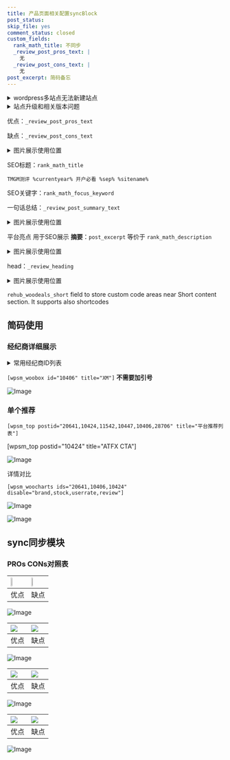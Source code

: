 ```yaml
---
title: 产品页面相关配置syncBlock
post_status: 
skip_file: yes
comment_status: closed
custom_fields:
  rank_math_title: 不同步
  _review_post_pros_text: |
    无
  _review_post_cons_text: |
    无
post_excerpt: 简码备忘
---
```

<details><summary>wordpress多站点无法新建站点</summary>

<li>和报错需要清理cookies一样的原因</li>
<li>wp-config.php里面<code>define( 'SUBDOMAIN_INSTALL', false );//子域名安装</code></li>
<li>新建子站点是用<code>define( 'SUBDOMAIN_INSTALL', true);//子域名安装</code> 完成以后，改成<code>false</code></li>
</details>

<details><summary>站点升级和相关版本问题</summary>

<p>wordpress：5.9.9
woocommerce：7.5.1
出现问题的地方：主题选项里面>><strong>Product layout >>compact style</strong></p>
<p>如何出现没有用过的字段 导致无法保存。先导出配置 然后进行修改，后面再次恢复即可。</p>
<p>出现部分字段无法显示时，需要返回默认布局后，对产品进行保存就好了。</p>
<p></p>
</details>

优点：`_review_post_pros_text`

缺点：`_review_post_cons_text`

<details><summary>图片展示使用位置</summary>

<img src="https://prod-files-secure.s3.us-west-2.amazonaws.com/39ed1227-6d7d-4570-be36-9ccd4a2c4241/f51d3d83-55d4-4bdf-9604-f37ec77ab556/Untitled.png?X-Amz-Algorithm=AWS4-HMAC-SHA256&X-Amz-Content-Sha256=UNSIGNED-PAYLOAD&X-Amz-Credential=ASIAZI2LB4663HEJIYVU%2F20250515%2Fus-west-2%2Fs3%2Faws4_request&X-Amz-Date=20250515T045521Z&X-Amz-Expires=3600&X-Amz-Security-Token=IQoJb3JpZ2luX2VjEGwaCXVzLXdlc3QtMiJIMEYCIQCfOqsAmzZkBcIgR%2BI4w3166aVpRs7GLvno1cTzISivowIhAOLjL44IWsAraN%2F9WnwksDSao8Pd2khqKcnsTnDGsfI5Kv8DCCUQABoMNjM3NDIzMTgzODA1IgxIU2QKppkx5Z0xa8Iq3AMpYeDPG9xN%2Fa1BsMAA9ecNtlLak4iNYWzkpyOlRQNm5Bo%2BDIoC2XbFbYC%2FMOPA8%2BDTQw6IQ4jI%2BdU8VlA3fPOClv1%2Bg1bs%2FdsIxElrHRRulzmWYo1F0OWZgv5We3Fdtz0zPZ6rMquhMxmC5vHMEzM%2ByfaUmHTazzGFlmmo4ui9spSMk0AB30rSxk99s61J5%2B4dxU%2F9aApVhn7qHPyZcn9ms44HG9izauEQJhiXFMlH%2FZldcdHZL73c5VzDqzm6CgY1nPRdD9RlRQCjCIPcyXpn6ci1NSGCjyQfYDx%2FZW%2BNE1yF6KJBcCyP%2FJDfV40RUfa3N3u4jxsno6bkKFgK9OgsVXTXxTAG1V%2FpKXiNRulrxQKcHM%2Bj6h9KMge5lsDAf24xmUx1nZ%2B8olnfprv47p2H6qkfwRFNFQrXtNPssCEkIic6X4XEqxWR6ucbkirZhR7P%2FmJhJW55iPfevufOnNZmZmPvf1x8wX%2BBCZVMpSF2MW939hCuCba7S1MSarGaEGgDtyExbVO5uyzmunpO23SJ83t2mAIRef5rHdystEX0NRoLnYnG%2FXluX9rkhNMWbQgny0SVZJs0N4vifyPhX4UHifzamD7TsMkMOpiGWGZLuwGkTcJZJ87jVHjofDCr0JXBBjqkAd%2F6sBPQW94HxHKZ4sgoJ7WjfEJZ2P4eWCspIHhB2hfMngAopNYlyTf185%2F3MULryP8%2Finz9ggqg6HnaIHGxAVqrfsKT8kLxJDadcOJRLZPs%2BQj4xvqSYu4SPmXWxQxSniVMN2MAI8vJvMhHmwpC0OYX9EaGCgvLXb89L8gEloz9nxsJnn7dLocXYihF3Y6pJolVfXGOlSfcfQElkyjyiQ6oel%2B%2B&X-Amz-Signature=1b2d50931d7381e22a65e237d5e18c4977de23ba4e6d27441a5276434409edfa&X-Amz-SignedHeaders=host&x-id=GetObject" alt="Image">
</details>

SEO标题：`rank_math_title`

`TMGM测评 %currentyear% 开户必看 %sep% %sitename%`

SEO关键字：`rank_math_focus_keyword`

一句话总结：`_review_post_summary_text`

<details><summary>图片展示使用位置</summary>

<img src="https://prod-files-secure.s3.us-west-2.amazonaws.com/39ed1227-6d7d-4570-be36-9ccd4a2c4241/4b96a922-296c-4f4e-8630-d1c870cbce01/Untitled.png?X-Amz-Algorithm=AWS4-HMAC-SHA256&X-Amz-Content-Sha256=UNSIGNED-PAYLOAD&X-Amz-Credential=ASIAZI2LB466ZBL6Y6Y3%2F20250515%2Fus-west-2%2Fs3%2Faws4_request&X-Amz-Date=20250515T045522Z&X-Amz-Expires=3600&X-Amz-Security-Token=IQoJb3JpZ2luX2VjEGwaCXVzLXdlc3QtMiJIMEYCIQCMXhN0kdfAZv9nrEQrD%2BWij3GxLFB3p0l%2Bkd1hFFB%2FVAIhAMH9QTKcpKi2OHZYYJcNdzw0WciH3JOlvZNLsF6TVECEKv8DCCUQABoMNjM3NDIzMTgzODA1IgzNXn0hXMUgiBuTSxIq3AOtkBKfWFhgPxloLKZq%2F6L2rhtC8MVI57822RSW0NQs%2BLsC9G3Aw%2BUAcmv55G6isQ%2FN9qMAl%2FfqnekGVtbOmQe6Bfrr9ulC1aCMrz5mUNhrbm3Wd97FqcDRUuguYp610bR4UC7%2Bwn3g7zR75C2aDdUAS%2B7FtIWNQ8nO2tCn0IYRdHGE45xNONWSVK%2FFQ7YSXMz0lg9qZnEii2pH3rghBoBV4wznJBfZ8ZAgr7YZFlVYDzNRpKI82efapdmqxHHu3SMw7RuU1up%2FmLsB46H22HXGRf7FjQcW96%2FwxLltTMxC5wbvV6zMuV5WPYbOw6zlQprt%2FxNmk8gn7Pne5TmdxG%2FzEwpUy85t7vcF9It4POXuGghhajDt5QkBV%2BYYzBK4tdc3wg5uMqq8sEqv%2B3rkJaTOnXwEr3PTSRPf1A0Xzrt%2BHU9GwmYgRkOE2A7BH%2BNMAcO5koZKjos3syfD4dkYVM5YGC5nFQMEEv6HlgUrBxl03xnbyfQsPHr5kDbEorpyLwU1hAw1oJ0a0hkSExWIF2kwzz85VYff85wTiTr1iPEr6dMH%2BbyIpCpmDW9ZMorApxp1wrgw%2FN71W1IMPgkQ3GNfEp9EHc3n8RMslX4AOt3ctOEw02rQnwqS6fFk1DCo0JXBBjqkAW3bMW5V6WmilfTfaIDP7e8PsP5JRvDei2hHztttKPv0%2BnYwixREFOkt0NHnYSOQpH6UTm4Me6D2%2FfhTCzbcNmsS1MKDYoQQl9uwOeyUJ8kPkt1TxjSmUxKTnRZ7z3cUR%2B3jUU%2BFkZkT4%2BZ%2F7VHFQCS08VUim4vSv44X6AcqrcRrMIULkgom%2BKnVe%2FF7FZQ5Z%2FHC3Vn5HJHlrbbuL6rCjEh8oIcB&X-Amz-Signature=444f500c584a480685d2e4f631374f90f8fa42fa9fae1b7528606361e5f02239&X-Amz-SignedHeaders=host&x-id=GetObject" alt="Image">
</details>

平台亮点 用于SEO展示 **摘要**：`post_excerpt`  等价于 `rank_math_description`

<details><summary>图片展示使用位置</summary>

<img src="https://prod-files-secure.s3.us-west-2.amazonaws.com/39ed1227-6d7d-4570-be36-9ccd4a2c4241/1ee11f63-b60a-4dfe-a7a7-d58ff23b5d88/Untitled.png?X-Amz-Algorithm=AWS4-HMAC-SHA256&X-Amz-Content-Sha256=UNSIGNED-PAYLOAD&X-Amz-Credential=ASIAZI2LB4662YQL62GF%2F20250515%2Fus-west-2%2Fs3%2Faws4_request&X-Amz-Date=20250515T045522Z&X-Amz-Expires=3600&X-Amz-Security-Token=IQoJb3JpZ2luX2VjEGwaCXVzLXdlc3QtMiJGMEQCIHoHFxozzXWluxkHawRY73XTCLbsLgjyR6zUeyl8I3H%2FAiAjsJUC6Ek0iUrBqKUWuegAbMDwT8F4%2F5I%2BzSEypoWYmyr%2FAwglEAAaDDYzNzQyMzE4MzgwNSIMUMysxIz92tQ4sRjgKtwDopBCRvkRXvTYwB1P%2BienvbuERohA6JB41GabfXWCF8%2BRkTxL4G2DsXxjBHIuFsx9jRxfK%2Bsvhea5zCIScR9fy3MTtr%2BSoq6SJgHucpi2XPkEYNe0fRYZy9jdigSi3BXY3a7eK5yjT%2B2WJFj4To0KO1VJ8CJE0zVGcwmmnoXDKIBkpP6OKnroKDQGQaS5LKZUMtVCPPYiQy8nnFMh4PBY5AtTTAw7snTDdaQICMFV%2FYh%2FuJxso0Nj9E6FlU0og1HwfPALajacvG4XE8HuMBRzf2PBV6ifQ2hf3IoU7MKedJAAT4ADS2XUw%2FQcF%2B5%2Fu%2BLwLsdd3YKE6YcxyQ1i9JjsSm5kqHwC4HrzsHECuVrbzdTrd8AIhIHUbomglTGmmTmdg0V3qgTTT%2BY2uhgbJTNcGU631eaA5CbfS%2B0kTeoKsifJnqZ%2Bn98byzwSEFN%2FDhtBIIzjtgNf7qRVpOkhGRwIH%2FBcvtdTsE5tOQ%2F52fyqY9coTJ%2BA43DqYS3StF3tHfk18Pk2LPaIbxje%2FWPdcFCGy2idJ4D5h2r8gkJD5AiqUy8TU8PlX2ixeQQlP%2BRNOoQd18F%2Bc8Krx4KNi6zma90gkiRHV6IqOlcAr1u9FS4AwXUqQ2pIgG3fkeT6t3Iwj9CVwQY6pgGUXjEfYsnP9MbP1S2hnR9ehlAlGDnTaYVTHT62CinYAz%2FBiiBwGsMfuCQOZCvV8VRR9OZACBUDjE0vV7i20tr64LBNB%2FYA6jbUN3Qo3itqNxZzhhSGkSy3UOBwp3w1psZFhbQI%2FJtGa4OaJ%2F8WpCgNZMKYy4yTef7d9XDSBzmuSk6PEL4tHjr956O%2Fl8iifrEGl8rNkYcCr6zqi8BovaU1nB%2B60bGy&X-Amz-Signature=46f740f0fe6513d354d700a998610978412633ea4c4a18788ac8547fb1094ed0&X-Amz-SignedHeaders=host&x-id=GetObject" alt="Image">
<img src="https://prod-files-secure.s3.us-west-2.amazonaws.com/39ed1227-6d7d-4570-be36-9ccd4a2c4241/ad4118b5-78d8-4fbe-801e-3b29b5d99c01/Untitled.png?X-Amz-Algorithm=AWS4-HMAC-SHA256&X-Amz-Content-Sha256=UNSIGNED-PAYLOAD&X-Amz-Credential=ASIAZI2LB4662YQL62GF%2F20250515%2Fus-west-2%2Fs3%2Faws4_request&X-Amz-Date=20250515T045522Z&X-Amz-Expires=3600&X-Amz-Security-Token=IQoJb3JpZ2luX2VjEGwaCXVzLXdlc3QtMiJGMEQCIHoHFxozzXWluxkHawRY73XTCLbsLgjyR6zUeyl8I3H%2FAiAjsJUC6Ek0iUrBqKUWuegAbMDwT8F4%2F5I%2BzSEypoWYmyr%2FAwglEAAaDDYzNzQyMzE4MzgwNSIMUMysxIz92tQ4sRjgKtwDopBCRvkRXvTYwB1P%2BienvbuERohA6JB41GabfXWCF8%2BRkTxL4G2DsXxjBHIuFsx9jRxfK%2Bsvhea5zCIScR9fy3MTtr%2BSoq6SJgHucpi2XPkEYNe0fRYZy9jdigSi3BXY3a7eK5yjT%2B2WJFj4To0KO1VJ8CJE0zVGcwmmnoXDKIBkpP6OKnroKDQGQaS5LKZUMtVCPPYiQy8nnFMh4PBY5AtTTAw7snTDdaQICMFV%2FYh%2FuJxso0Nj9E6FlU0og1HwfPALajacvG4XE8HuMBRzf2PBV6ifQ2hf3IoU7MKedJAAT4ADS2XUw%2FQcF%2B5%2Fu%2BLwLsdd3YKE6YcxyQ1i9JjsSm5kqHwC4HrzsHECuVrbzdTrd8AIhIHUbomglTGmmTmdg0V3qgTTT%2BY2uhgbJTNcGU631eaA5CbfS%2B0kTeoKsifJnqZ%2Bn98byzwSEFN%2FDhtBIIzjtgNf7qRVpOkhGRwIH%2FBcvtdTsE5tOQ%2F52fyqY9coTJ%2BA43DqYS3StF3tHfk18Pk2LPaIbxje%2FWPdcFCGy2idJ4D5h2r8gkJD5AiqUy8TU8PlX2ixeQQlP%2BRNOoQd18F%2Bc8Krx4KNi6zma90gkiRHV6IqOlcAr1u9FS4AwXUqQ2pIgG3fkeT6t3Iwj9CVwQY6pgGUXjEfYsnP9MbP1S2hnR9ehlAlGDnTaYVTHT62CinYAz%2FBiiBwGsMfuCQOZCvV8VRR9OZACBUDjE0vV7i20tr64LBNB%2FYA6jbUN3Qo3itqNxZzhhSGkSy3UOBwp3w1psZFhbQI%2FJtGa4OaJ%2F8WpCgNZMKYy4yTef7d9XDSBzmuSk6PEL4tHjr956O%2Fl8iifrEGl8rNkYcCr6zqi8BovaU1nB%2B60bGy&X-Amz-Signature=432aa2b6d6e67e773cc9908bfd73df60ff6b0872dec0e0572bec961797369fb0&X-Amz-SignedHeaders=host&x-id=GetObject" alt="Image">
<img src="https://prod-files-secure.s3.us-west-2.amazonaws.com/39ed1227-6d7d-4570-be36-9ccd4a2c4241/a38cf7c9-a79c-4b64-9e94-13589fe0758b/Untitled.png?X-Amz-Algorithm=AWS4-HMAC-SHA256&X-Amz-Content-Sha256=UNSIGNED-PAYLOAD&X-Amz-Credential=ASIAZI2LB4662YQL62GF%2F20250515%2Fus-west-2%2Fs3%2Faws4_request&X-Amz-Date=20250515T045522Z&X-Amz-Expires=3600&X-Amz-Security-Token=IQoJb3JpZ2luX2VjEGwaCXVzLXdlc3QtMiJGMEQCIHoHFxozzXWluxkHawRY73XTCLbsLgjyR6zUeyl8I3H%2FAiAjsJUC6Ek0iUrBqKUWuegAbMDwT8F4%2F5I%2BzSEypoWYmyr%2FAwglEAAaDDYzNzQyMzE4MzgwNSIMUMysxIz92tQ4sRjgKtwDopBCRvkRXvTYwB1P%2BienvbuERohA6JB41GabfXWCF8%2BRkTxL4G2DsXxjBHIuFsx9jRxfK%2Bsvhea5zCIScR9fy3MTtr%2BSoq6SJgHucpi2XPkEYNe0fRYZy9jdigSi3BXY3a7eK5yjT%2B2WJFj4To0KO1VJ8CJE0zVGcwmmnoXDKIBkpP6OKnroKDQGQaS5LKZUMtVCPPYiQy8nnFMh4PBY5AtTTAw7snTDdaQICMFV%2FYh%2FuJxso0Nj9E6FlU0og1HwfPALajacvG4XE8HuMBRzf2PBV6ifQ2hf3IoU7MKedJAAT4ADS2XUw%2FQcF%2B5%2Fu%2BLwLsdd3YKE6YcxyQ1i9JjsSm5kqHwC4HrzsHECuVrbzdTrd8AIhIHUbomglTGmmTmdg0V3qgTTT%2BY2uhgbJTNcGU631eaA5CbfS%2B0kTeoKsifJnqZ%2Bn98byzwSEFN%2FDhtBIIzjtgNf7qRVpOkhGRwIH%2FBcvtdTsE5tOQ%2F52fyqY9coTJ%2BA43DqYS3StF3tHfk18Pk2LPaIbxje%2FWPdcFCGy2idJ4D5h2r8gkJD5AiqUy8TU8PlX2ixeQQlP%2BRNOoQd18F%2Bc8Krx4KNi6zma90gkiRHV6IqOlcAr1u9FS4AwXUqQ2pIgG3fkeT6t3Iwj9CVwQY6pgGUXjEfYsnP9MbP1S2hnR9ehlAlGDnTaYVTHT62CinYAz%2FBiiBwGsMfuCQOZCvV8VRR9OZACBUDjE0vV7i20tr64LBNB%2FYA6jbUN3Qo3itqNxZzhhSGkSy3UOBwp3w1psZFhbQI%2FJtGa4OaJ%2F8WpCgNZMKYy4yTef7d9XDSBzmuSk6PEL4tHjr956O%2Fl8iifrEGl8rNkYcCr6zqi8BovaU1nB%2B60bGy&X-Amz-Signature=7549380b5d27898dbc22d932ce084631870a9d0a4a1a8d6861b75fb72b32c73c&X-Amz-SignedHeaders=host&x-id=GetObject" alt="Image">
<img src="https://prod-files-secure.s3.us-west-2.amazonaws.com/39ed1227-6d7d-4570-be36-9ccd4a2c4241/7da6fc1e-d2ac-42ae-8c75-cb5749aa18f6/Untitled.png?X-Amz-Algorithm=AWS4-HMAC-SHA256&X-Amz-Content-Sha256=UNSIGNED-PAYLOAD&X-Amz-Credential=ASIAZI2LB4662YQL62GF%2F20250515%2Fus-west-2%2Fs3%2Faws4_request&X-Amz-Date=20250515T045522Z&X-Amz-Expires=3600&X-Amz-Security-Token=IQoJb3JpZ2luX2VjEGwaCXVzLXdlc3QtMiJGMEQCIHoHFxozzXWluxkHawRY73XTCLbsLgjyR6zUeyl8I3H%2FAiAjsJUC6Ek0iUrBqKUWuegAbMDwT8F4%2F5I%2BzSEypoWYmyr%2FAwglEAAaDDYzNzQyMzE4MzgwNSIMUMysxIz92tQ4sRjgKtwDopBCRvkRXvTYwB1P%2BienvbuERohA6JB41GabfXWCF8%2BRkTxL4G2DsXxjBHIuFsx9jRxfK%2Bsvhea5zCIScR9fy3MTtr%2BSoq6SJgHucpi2XPkEYNe0fRYZy9jdigSi3BXY3a7eK5yjT%2B2WJFj4To0KO1VJ8CJE0zVGcwmmnoXDKIBkpP6OKnroKDQGQaS5LKZUMtVCPPYiQy8nnFMh4PBY5AtTTAw7snTDdaQICMFV%2FYh%2FuJxso0Nj9E6FlU0og1HwfPALajacvG4XE8HuMBRzf2PBV6ifQ2hf3IoU7MKedJAAT4ADS2XUw%2FQcF%2B5%2Fu%2BLwLsdd3YKE6YcxyQ1i9JjsSm5kqHwC4HrzsHECuVrbzdTrd8AIhIHUbomglTGmmTmdg0V3qgTTT%2BY2uhgbJTNcGU631eaA5CbfS%2B0kTeoKsifJnqZ%2Bn98byzwSEFN%2FDhtBIIzjtgNf7qRVpOkhGRwIH%2FBcvtdTsE5tOQ%2F52fyqY9coTJ%2BA43DqYS3StF3tHfk18Pk2LPaIbxje%2FWPdcFCGy2idJ4D5h2r8gkJD5AiqUy8TU8PlX2ixeQQlP%2BRNOoQd18F%2Bc8Krx4KNi6zma90gkiRHV6IqOlcAr1u9FS4AwXUqQ2pIgG3fkeT6t3Iwj9CVwQY6pgGUXjEfYsnP9MbP1S2hnR9ehlAlGDnTaYVTHT62CinYAz%2FBiiBwGsMfuCQOZCvV8VRR9OZACBUDjE0vV7i20tr64LBNB%2FYA6jbUN3Qo3itqNxZzhhSGkSy3UOBwp3w1psZFhbQI%2FJtGa4OaJ%2F8WpCgNZMKYy4yTef7d9XDSBzmuSk6PEL4tHjr956O%2Fl8iifrEGl8rNkYcCr6zqi8BovaU1nB%2B60bGy&X-Amz-Signature=408a512b038e8f3c2d61a6c207dbe94d9a8158582f8a948b79125d78141266bb&X-Amz-SignedHeaders=host&x-id=GetObject" alt="Image">
<img src="https://prod-files-secure.s3.us-west-2.amazonaws.com/39ed1227-6d7d-4570-be36-9ccd4a2c4241/7e97f40a-eaee-47f5-b2f9-475f96808fa7/Untitled.png?X-Amz-Algorithm=AWS4-HMAC-SHA256&X-Amz-Content-Sha256=UNSIGNED-PAYLOAD&X-Amz-Credential=ASIAZI2LB4662YQL62GF%2F20250515%2Fus-west-2%2Fs3%2Faws4_request&X-Amz-Date=20250515T045522Z&X-Amz-Expires=3600&X-Amz-Security-Token=IQoJb3JpZ2luX2VjEGwaCXVzLXdlc3QtMiJGMEQCIHoHFxozzXWluxkHawRY73XTCLbsLgjyR6zUeyl8I3H%2FAiAjsJUC6Ek0iUrBqKUWuegAbMDwT8F4%2F5I%2BzSEypoWYmyr%2FAwglEAAaDDYzNzQyMzE4MzgwNSIMUMysxIz92tQ4sRjgKtwDopBCRvkRXvTYwB1P%2BienvbuERohA6JB41GabfXWCF8%2BRkTxL4G2DsXxjBHIuFsx9jRxfK%2Bsvhea5zCIScR9fy3MTtr%2BSoq6SJgHucpi2XPkEYNe0fRYZy9jdigSi3BXY3a7eK5yjT%2B2WJFj4To0KO1VJ8CJE0zVGcwmmnoXDKIBkpP6OKnroKDQGQaS5LKZUMtVCPPYiQy8nnFMh4PBY5AtTTAw7snTDdaQICMFV%2FYh%2FuJxso0Nj9E6FlU0og1HwfPALajacvG4XE8HuMBRzf2PBV6ifQ2hf3IoU7MKedJAAT4ADS2XUw%2FQcF%2B5%2Fu%2BLwLsdd3YKE6YcxyQ1i9JjsSm5kqHwC4HrzsHECuVrbzdTrd8AIhIHUbomglTGmmTmdg0V3qgTTT%2BY2uhgbJTNcGU631eaA5CbfS%2B0kTeoKsifJnqZ%2Bn98byzwSEFN%2FDhtBIIzjtgNf7qRVpOkhGRwIH%2FBcvtdTsE5tOQ%2F52fyqY9coTJ%2BA43DqYS3StF3tHfk18Pk2LPaIbxje%2FWPdcFCGy2idJ4D5h2r8gkJD5AiqUy8TU8PlX2ixeQQlP%2BRNOoQd18F%2Bc8Krx4KNi6zma90gkiRHV6IqOlcAr1u9FS4AwXUqQ2pIgG3fkeT6t3Iwj9CVwQY6pgGUXjEfYsnP9MbP1S2hnR9ehlAlGDnTaYVTHT62CinYAz%2FBiiBwGsMfuCQOZCvV8VRR9OZACBUDjE0vV7i20tr64LBNB%2FYA6jbUN3Qo3itqNxZzhhSGkSy3UOBwp3w1psZFhbQI%2FJtGa4OaJ%2F8WpCgNZMKYy4yTef7d9XDSBzmuSk6PEL4tHjr956O%2Fl8iifrEGl8rNkYcCr6zqi8BovaU1nB%2B60bGy&X-Amz-Signature=cf3529283e7289c446c37580a4335449715e98f68df9a18eaa5f4c73e75cc732&X-Amz-SignedHeaders=host&x-id=GetObject" alt="Image">
</details>

head：`_review_heading`

<details><summary>图片展示使用位置</summary>

<img src="https://prod-files-secure.s3.us-west-2.amazonaws.com/39ed1227-6d7d-4570-be36-9ccd4a2c4241/3a4650ad-9887-415c-889a-edd51fa54f27/Untitled.png?X-Amz-Algorithm=AWS4-HMAC-SHA256&X-Amz-Content-Sha256=UNSIGNED-PAYLOAD&X-Amz-Credential=ASIAZI2LB466VLFBZ73A%2F20250515%2Fus-west-2%2Fs3%2Faws4_request&X-Amz-Date=20250515T045522Z&X-Amz-Expires=3600&X-Amz-Security-Token=IQoJb3JpZ2luX2VjEGwaCXVzLXdlc3QtMiJIMEYCIQCsAFHfFMeAROhUoq7lB3XxhPjlRDHdcFViG2XTnnZRZgIhAP0myJ5h1ifLrO01VM%2BE0HzCo8cBFLjz%2FYSWrhMwJhAdKv8DCCUQABoMNjM3NDIzMTgzODA1IgxdnzzmSfWGDKs%2BS0Eq3AP7Rp1cT1TLn4loS5K%2FL9awm4Bas5s3IcvNivW%2BY1Mc87xdBvtiNIaj7I3eb78TfKK3AOgkmeX9Of8hccQlQ91n8GKDPsDz3c%2FuVJFfzBqOzLFzJ4Xp7nayUYJnuO9%2BjzZjx90Wpe7c%2BMtT%2B22kJsKpkFS6TthSb4m8FnggW48Nw6aWLERdMDJValdY5641tfeU0PBaAz1sj8MzOqXgFJveovXqL7OZxka%2BolmNVUkM1rrD23RatwKewbKsmgFbQ6KWLWLhuEd%2FG6aTJ9CKI7RW33jecJhiKIHrEFUs7qCLp%2B3%2F9kH%2FFMVUXb%2BVsAR4N2PadbSo7ZEU%2B2ArGr4VTnFDIWGLPWtdbYhzUgAnoprTjZSY9yK%2BvnzeO1QFvNGOYsVPLP7eM%2B33p7DwvPCsIdQwHJFksvugAdxb13ABV4IVzmxSZ7Jt1R3Ks3Jg2zjswDDwqj1vygaR471%2FpWjWZYLVi5MD0VgnPoB7sbOISrz%2BWoHnh8dm0OEZSVK2bBCZNlLtTqZ0BkNYshgr%2B9zX3iR0sofXpKqHzShjsfp4W94TJmb5oxWW%2F53%2B3IY7y5IboiDnVxAGiVFUC6TfRSw0sx%2Bv3EnmQ2ZWgvhoBMPP3J7QO9pkWNQ9T4N%2B8WPyKDDgz5XBBjqkAVel226N%2BPo7Gd%2BHN3tX3cw2M4Y6uMPtSQV2Z1snO24ZDg4%2Fm6rLR84ZKTonPpbA8T1ktVGRl2SG1XlypMhRpk4BYjASLMlAr5As%2BAnF9fXKOUx8G5PxTDI3vQpxoRdX0HqP23OxBRFQKR7W7Rj5gkEIFEuCNtJ%2B2tT4SzgmxX4Zq5d8p6MiwKm%2BI0pfC%2BniIuh5d1XqX%2BsvVDZyrXIWHlFHuyYk&X-Amz-Signature=ef927f3b2846a8d225fd799cd38f90e7d688607bfbc2847c6c5a030dc1f88d2c&X-Amz-SignedHeaders=host&x-id=GetObject" alt="Image">
</details>

`rehub_woodeals_short`	field to store custom code areas near Short content section. It supports also shortcodes



## 简码使用

### 经纪商详细展示

<details><summary>常用经纪商ID列表</summary>

<pre><code class="php">嘉盛 ===> 20641  [wpsm_woobox id="20641" title="嘉盛"]
易信easymarkets ===> 11542  [wpsm_woobox id="11542" title="易信easymarkets"]
ATFX外汇 ===> 10424  [wpsm_woobox id="10424" title="ATFX"]
XM ===> 10406  [wpsm_woobox id="10406" title="XM"]
TMGM ===> 29622  [wpsm_woobox id="29622" title="TMGM"]
HYCM ===> 10447  [wpsm_woobox id="10447" title="HYCM"]
fpmarkets澳福外汇 ===> 20639  [wpsm_woobox id="20639" title="fpmarkets澳福外汇"]</code></pre>
</details>

`[wpsm_woobox id="10406" title="XM"]` **不需要加引号**

![Image](https://prod-files-secure.s3.us-west-2.amazonaws.com/39ed1227-6d7d-4570-be36-9ccd4a2c4241/4f898f9d-0fa7-4e43-acd3-ac6bc7be575a/Untitled.png?X-Amz-Algorithm=AWS4-HMAC-SHA256&X-Amz-Content-Sha256=UNSIGNED-PAYLOAD&X-Amz-Credential=ASIAZI2LB466WQHM6VAU%2F20250515%2Fus-west-2%2Fs3%2Faws4_request&X-Amz-Date=20250515T045518Z&X-Amz-Expires=3600&X-Amz-Security-Token=IQoJb3JpZ2luX2VjEGwaCXVzLXdlc3QtMiJHMEUCIBApriu5RVTF0AA%2BQTbntgTTd0FGcoY8DZHY9zCMM4DVAiEAo97uJbeYz0tLoEZa%2FOJzYGv0HcbO2y3vlKWQDBSmQmAq%2FwMIJRAAGgw2Mzc0MjMxODM4MDUiDI373z%2FJgFwopdRONSrcAwiERUO1GSuG%2FdX23ADirgbUTC7gPHCvD%2B%2Fc0jISAgFkI8tJZUksvUV%2BaIUx3p2LQ3Ll1RYVHc1%2Bp1aOboyE8e1gSapmgHrMxdFVYgzX4OFolIzQUvsQdl0YxujDhUV7gp7AuHWAT%2BY2yEUKTA03U%2FevFEmJsCmOC%2FnD7%2Bq0gZWMQ2XkXS%2Bg2BqbBEl8t8LcByy6UnJ6w3QktIbsJyCTzguNVSAmAnmLmgy%2BdW7C0BuMiPKdO5aONQtBFUefxYFCOtQ7iE0u6StxamZc21v5FWyGiCpektbzxT6INYLJhKpS%2BTXU5vR18wTKlD4bUicVzSfUaHCXfeH4IH4PFxDx5W%2BEb4BhIQh5p9qdeMQRWZnBVDBDmQzW4gfXCFQQN2feGRqQt0rJJn2UK%2FXsvAR%2BDbYBP8srUSe605Or7v0f40CYyo%2BO4qGmxraWonBbQFVqRlqNxurQ8DkVF9l3PgX11m6OEXUHDovHlWrHw4jvavcjy505cFohq2p0GPuqLt9qzmiWGnLdUmj0V5Y4WQwdB2i4BUgDhduwVo83o%2BCqBWNb0xh%2BUjrIz8L5gRg6DSnWtXut2rhBXk5WEtfdW5eWo8x4lJYZH%2B0ypMrLKDL66Yf8icxb640FU7el0s0fMKLQlcEGOqUBxEQ6hheXjDK0Al%2F%2BMirmki0jFB1gaJiVm1TgKNLkbPPBRpJJfn5DwTh74RHXBrqArPpTaDnjDaAKs9KHe%2BLNOnkitGgkwJoWRXmbqcj60ucXJWgyg4CI2Qs6Lkz1S7Cig76tJL2AVRoh0Zdwqj9L0FX5hXBY1hXU01exN3GG8%2Ble5YzeDRDS%2Fbt0DadCQUYpVJvKkKYL5C0aVrefTsdXhn08angw&X-Amz-Signature=0f57415fa601ab7c326205e62f19c2ab90dab6eea2a97522add0cf3706f65f2a&X-Amz-SignedHeaders=host&x-id=GetObject)

### 单个推荐
`[wpsm_top postid="20641,10424,11542,10447,10406,28706" title="平台推荐列表"]`

[wpsm_top postid="10424" title="ATFX CTA"]

![Image](https://prod-files-secure.s3.us-west-2.amazonaws.com/39ed1227-6d7d-4570-be36-9ccd4a2c4241/5ac620dc-51a8-48b6-b55d-91f47299193c/Untitled.png?X-Amz-Algorithm=AWS4-HMAC-SHA256&X-Amz-Content-Sha256=UNSIGNED-PAYLOAD&X-Amz-Credential=ASIAZI2LB466WQHM6VAU%2F20250515%2Fus-west-2%2Fs3%2Faws4_request&X-Amz-Date=20250515T045518Z&X-Amz-Expires=3600&X-Amz-Security-Token=IQoJb3JpZ2luX2VjEGwaCXVzLXdlc3QtMiJHMEUCIBApriu5RVTF0AA%2BQTbntgTTd0FGcoY8DZHY9zCMM4DVAiEAo97uJbeYz0tLoEZa%2FOJzYGv0HcbO2y3vlKWQDBSmQmAq%2FwMIJRAAGgw2Mzc0MjMxODM4MDUiDI373z%2FJgFwopdRONSrcAwiERUO1GSuG%2FdX23ADirgbUTC7gPHCvD%2B%2Fc0jISAgFkI8tJZUksvUV%2BaIUx3p2LQ3Ll1RYVHc1%2Bp1aOboyE8e1gSapmgHrMxdFVYgzX4OFolIzQUvsQdl0YxujDhUV7gp7AuHWAT%2BY2yEUKTA03U%2FevFEmJsCmOC%2FnD7%2Bq0gZWMQ2XkXS%2Bg2BqbBEl8t8LcByy6UnJ6w3QktIbsJyCTzguNVSAmAnmLmgy%2BdW7C0BuMiPKdO5aONQtBFUefxYFCOtQ7iE0u6StxamZc21v5FWyGiCpektbzxT6INYLJhKpS%2BTXU5vR18wTKlD4bUicVzSfUaHCXfeH4IH4PFxDx5W%2BEb4BhIQh5p9qdeMQRWZnBVDBDmQzW4gfXCFQQN2feGRqQt0rJJn2UK%2FXsvAR%2BDbYBP8srUSe605Or7v0f40CYyo%2BO4qGmxraWonBbQFVqRlqNxurQ8DkVF9l3PgX11m6OEXUHDovHlWrHw4jvavcjy505cFohq2p0GPuqLt9qzmiWGnLdUmj0V5Y4WQwdB2i4BUgDhduwVo83o%2BCqBWNb0xh%2BUjrIz8L5gRg6DSnWtXut2rhBXk5WEtfdW5eWo8x4lJYZH%2B0ypMrLKDL66Yf8icxb640FU7el0s0fMKLQlcEGOqUBxEQ6hheXjDK0Al%2F%2BMirmki0jFB1gaJiVm1TgKNLkbPPBRpJJfn5DwTh74RHXBrqArPpTaDnjDaAKs9KHe%2BLNOnkitGgkwJoWRXmbqcj60ucXJWgyg4CI2Qs6Lkz1S7Cig76tJL2AVRoh0Zdwqj9L0FX5hXBY1hXU01exN3GG8%2Ble5YzeDRDS%2Fbt0DadCQUYpVJvKkKYL5C0aVrefTsdXhn08angw&X-Amz-Signature=9fd0142363a8b4c6fa90ad7b946ad88c49ad6053c073584ae69f301fd2b8dd5d&X-Amz-SignedHeaders=host&x-id=GetObject)

详情对比

`[wpsm_woocharts ids="20641,10406,10424" disable="brand,stock,userrate,review"]`

![Image](https://prod-files-secure.s3.us-west-2.amazonaws.com/39ed1227-6d7d-4570-be36-9ccd4a2c4241/bf3ba45f-b9f3-4295-8aef-b4a495fd25f4/Untitled.png?X-Amz-Algorithm=AWS4-HMAC-SHA256&X-Amz-Content-Sha256=UNSIGNED-PAYLOAD&X-Amz-Credential=ASIAZI2LB466WQHM6VAU%2F20250515%2Fus-west-2%2Fs3%2Faws4_request&X-Amz-Date=20250515T045518Z&X-Amz-Expires=3600&X-Amz-Security-Token=IQoJb3JpZ2luX2VjEGwaCXVzLXdlc3QtMiJHMEUCIBApriu5RVTF0AA%2BQTbntgTTd0FGcoY8DZHY9zCMM4DVAiEAo97uJbeYz0tLoEZa%2FOJzYGv0HcbO2y3vlKWQDBSmQmAq%2FwMIJRAAGgw2Mzc0MjMxODM4MDUiDI373z%2FJgFwopdRONSrcAwiERUO1GSuG%2FdX23ADirgbUTC7gPHCvD%2B%2Fc0jISAgFkI8tJZUksvUV%2BaIUx3p2LQ3Ll1RYVHc1%2Bp1aOboyE8e1gSapmgHrMxdFVYgzX4OFolIzQUvsQdl0YxujDhUV7gp7AuHWAT%2BY2yEUKTA03U%2FevFEmJsCmOC%2FnD7%2Bq0gZWMQ2XkXS%2Bg2BqbBEl8t8LcByy6UnJ6w3QktIbsJyCTzguNVSAmAnmLmgy%2BdW7C0BuMiPKdO5aONQtBFUefxYFCOtQ7iE0u6StxamZc21v5FWyGiCpektbzxT6INYLJhKpS%2BTXU5vR18wTKlD4bUicVzSfUaHCXfeH4IH4PFxDx5W%2BEb4BhIQh5p9qdeMQRWZnBVDBDmQzW4gfXCFQQN2feGRqQt0rJJn2UK%2FXsvAR%2BDbYBP8srUSe605Or7v0f40CYyo%2BO4qGmxraWonBbQFVqRlqNxurQ8DkVF9l3PgX11m6OEXUHDovHlWrHw4jvavcjy505cFohq2p0GPuqLt9qzmiWGnLdUmj0V5Y4WQwdB2i4BUgDhduwVo83o%2BCqBWNb0xh%2BUjrIz8L5gRg6DSnWtXut2rhBXk5WEtfdW5eWo8x4lJYZH%2B0ypMrLKDL66Yf8icxb640FU7el0s0fMKLQlcEGOqUBxEQ6hheXjDK0Al%2F%2BMirmki0jFB1gaJiVm1TgKNLkbPPBRpJJfn5DwTh74RHXBrqArPpTaDnjDaAKs9KHe%2BLNOnkitGgkwJoWRXmbqcj60ucXJWgyg4CI2Qs6Lkz1S7Cig76tJL2AVRoh0Zdwqj9L0FX5hXBY1hXU01exN3GG8%2Ble5YzeDRDS%2Fbt0DadCQUYpVJvKkKYL5C0aVrefTsdXhn08angw&X-Amz-Signature=3a6e3b154bbb80ad8c1fc04ce920638d69e338aba932e68cb81e16de7781498b&X-Amz-SignedHeaders=host&x-id=GetObject)

![Image](https://prod-files-secure.s3.us-west-2.amazonaws.com/39ed1227-6d7d-4570-be36-9ccd4a2c4241/30bc56ef-f383-4b48-9768-2ebc9e436ec0/Untitled.png?X-Amz-Algorithm=AWS4-HMAC-SHA256&X-Amz-Content-Sha256=UNSIGNED-PAYLOAD&X-Amz-Credential=ASIAZI2LB466WQHM6VAU%2F20250515%2Fus-west-2%2Fs3%2Faws4_request&X-Amz-Date=20250515T045518Z&X-Amz-Expires=3600&X-Amz-Security-Token=IQoJb3JpZ2luX2VjEGwaCXVzLXdlc3QtMiJHMEUCIBApriu5RVTF0AA%2BQTbntgTTd0FGcoY8DZHY9zCMM4DVAiEAo97uJbeYz0tLoEZa%2FOJzYGv0HcbO2y3vlKWQDBSmQmAq%2FwMIJRAAGgw2Mzc0MjMxODM4MDUiDI373z%2FJgFwopdRONSrcAwiERUO1GSuG%2FdX23ADirgbUTC7gPHCvD%2B%2Fc0jISAgFkI8tJZUksvUV%2BaIUx3p2LQ3Ll1RYVHc1%2Bp1aOboyE8e1gSapmgHrMxdFVYgzX4OFolIzQUvsQdl0YxujDhUV7gp7AuHWAT%2BY2yEUKTA03U%2FevFEmJsCmOC%2FnD7%2Bq0gZWMQ2XkXS%2Bg2BqbBEl8t8LcByy6UnJ6w3QktIbsJyCTzguNVSAmAnmLmgy%2BdW7C0BuMiPKdO5aONQtBFUefxYFCOtQ7iE0u6StxamZc21v5FWyGiCpektbzxT6INYLJhKpS%2BTXU5vR18wTKlD4bUicVzSfUaHCXfeH4IH4PFxDx5W%2BEb4BhIQh5p9qdeMQRWZnBVDBDmQzW4gfXCFQQN2feGRqQt0rJJn2UK%2FXsvAR%2BDbYBP8srUSe605Or7v0f40CYyo%2BO4qGmxraWonBbQFVqRlqNxurQ8DkVF9l3PgX11m6OEXUHDovHlWrHw4jvavcjy505cFohq2p0GPuqLt9qzmiWGnLdUmj0V5Y4WQwdB2i4BUgDhduwVo83o%2BCqBWNb0xh%2BUjrIz8L5gRg6DSnWtXut2rhBXk5WEtfdW5eWo8x4lJYZH%2B0ypMrLKDL66Yf8icxb640FU7el0s0fMKLQlcEGOqUBxEQ6hheXjDK0Al%2F%2BMirmki0jFB1gaJiVm1TgKNLkbPPBRpJJfn5DwTh74RHXBrqArPpTaDnjDaAKs9KHe%2BLNOnkitGgkwJoWRXmbqcj60ucXJWgyg4CI2Qs6Lkz1S7Cig76tJL2AVRoh0Zdwqj9L0FX5hXBY1hXU01exN3GG8%2Ble5YzeDRDS%2Fbt0DadCQUYpVJvKkKYL5C0aVrefTsdXhn08angw&X-Amz-Signature=d7c6fe7657cf9788f9bc0c9efe452bb07602c52e5c9c8a87313c8dbdba8b3b64&X-Amz-SignedHeaders=host&x-id=GetObject)

## sync同步模块

### PROs CONs对照表

| <img src="https://cdn.ifttt.fun/gh/jarlin8/OSS@main/icons/customize/pros.svg" height="auto" width="37.3%"> | <img src="https://cdn.ifttt.fun/gh/jarlin8/OSS@main/icons/customize/cons.svg" height="auto" width="28.8%"> |
| :--- | :--- |
| 优点 | 缺点 |

![Image](https://prod-files-secure.s3.us-west-2.amazonaws.com/39ed1227-6d7d-4570-be36-9ccd4a2c4241/8742b755-dfb5-4004-9a5f-d6e561664bd8/Untitled.png?X-Amz-Algorithm=AWS4-HMAC-SHA256&X-Amz-Content-Sha256=UNSIGNED-PAYLOAD&X-Amz-Credential=ASIAZI2LB466WQHM6VAU%2F20250515%2Fus-west-2%2Fs3%2Faws4_request&X-Amz-Date=20250515T045518Z&X-Amz-Expires=3600&X-Amz-Security-Token=IQoJb3JpZ2luX2VjEGwaCXVzLXdlc3QtMiJHMEUCIBApriu5RVTF0AA%2BQTbntgTTd0FGcoY8DZHY9zCMM4DVAiEAo97uJbeYz0tLoEZa%2FOJzYGv0HcbO2y3vlKWQDBSmQmAq%2FwMIJRAAGgw2Mzc0MjMxODM4MDUiDI373z%2FJgFwopdRONSrcAwiERUO1GSuG%2FdX23ADirgbUTC7gPHCvD%2B%2Fc0jISAgFkI8tJZUksvUV%2BaIUx3p2LQ3Ll1RYVHc1%2Bp1aOboyE8e1gSapmgHrMxdFVYgzX4OFolIzQUvsQdl0YxujDhUV7gp7AuHWAT%2BY2yEUKTA03U%2FevFEmJsCmOC%2FnD7%2Bq0gZWMQ2XkXS%2Bg2BqbBEl8t8LcByy6UnJ6w3QktIbsJyCTzguNVSAmAnmLmgy%2BdW7C0BuMiPKdO5aONQtBFUefxYFCOtQ7iE0u6StxamZc21v5FWyGiCpektbzxT6INYLJhKpS%2BTXU5vR18wTKlD4bUicVzSfUaHCXfeH4IH4PFxDx5W%2BEb4BhIQh5p9qdeMQRWZnBVDBDmQzW4gfXCFQQN2feGRqQt0rJJn2UK%2FXsvAR%2BDbYBP8srUSe605Or7v0f40CYyo%2BO4qGmxraWonBbQFVqRlqNxurQ8DkVF9l3PgX11m6OEXUHDovHlWrHw4jvavcjy505cFohq2p0GPuqLt9qzmiWGnLdUmj0V5Y4WQwdB2i4BUgDhduwVo83o%2BCqBWNb0xh%2BUjrIz8L5gRg6DSnWtXut2rhBXk5WEtfdW5eWo8x4lJYZH%2B0ypMrLKDL66Yf8icxb640FU7el0s0fMKLQlcEGOqUBxEQ6hheXjDK0Al%2F%2BMirmki0jFB1gaJiVm1TgKNLkbPPBRpJJfn5DwTh74RHXBrqArPpTaDnjDaAKs9KHe%2BLNOnkitGgkwJoWRXmbqcj60ucXJWgyg4CI2Qs6Lkz1S7Cig76tJL2AVRoh0Zdwqj9L0FX5hXBY1hXU01exN3GG8%2Ble5YzeDRDS%2Fbt0DadCQUYpVJvKkKYL5C0aVrefTsdXhn08angw&X-Amz-Signature=eb278b12b3c7aafd8146f699a89176ebfd37641ab0fd9d96cc62309d62c86407&X-Amz-SignedHeaders=host&x-id=GetObject)

| <img src="https://cdn.ifttt.fun/gh/jarlin8/OSS@main/icons/customize/pros1.svg" height="auto"> | <img src="https://cdn.ifttt.fun/gh/jarlin8/OSS@main/icons/customize/cons1.svg" height="auto"> |
| :--- | :--- |
| 优点 | 缺点 |

![Image](https://prod-files-secure.s3.us-west-2.amazonaws.com/39ed1227-6d7d-4570-be36-9ccd4a2c4241/806358f8-c9c4-4e17-bb35-c6c76a5397a5/Untitled.png?X-Amz-Algorithm=AWS4-HMAC-SHA256&X-Amz-Content-Sha256=UNSIGNED-PAYLOAD&X-Amz-Credential=ASIAZI2LB466WQHM6VAU%2F20250515%2Fus-west-2%2Fs3%2Faws4_request&X-Amz-Date=20250515T045518Z&X-Amz-Expires=3600&X-Amz-Security-Token=IQoJb3JpZ2luX2VjEGwaCXVzLXdlc3QtMiJHMEUCIBApriu5RVTF0AA%2BQTbntgTTd0FGcoY8DZHY9zCMM4DVAiEAo97uJbeYz0tLoEZa%2FOJzYGv0HcbO2y3vlKWQDBSmQmAq%2FwMIJRAAGgw2Mzc0MjMxODM4MDUiDI373z%2FJgFwopdRONSrcAwiERUO1GSuG%2FdX23ADirgbUTC7gPHCvD%2B%2Fc0jISAgFkI8tJZUksvUV%2BaIUx3p2LQ3Ll1RYVHc1%2Bp1aOboyE8e1gSapmgHrMxdFVYgzX4OFolIzQUvsQdl0YxujDhUV7gp7AuHWAT%2BY2yEUKTA03U%2FevFEmJsCmOC%2FnD7%2Bq0gZWMQ2XkXS%2Bg2BqbBEl8t8LcByy6UnJ6w3QktIbsJyCTzguNVSAmAnmLmgy%2BdW7C0BuMiPKdO5aONQtBFUefxYFCOtQ7iE0u6StxamZc21v5FWyGiCpektbzxT6INYLJhKpS%2BTXU5vR18wTKlD4bUicVzSfUaHCXfeH4IH4PFxDx5W%2BEb4BhIQh5p9qdeMQRWZnBVDBDmQzW4gfXCFQQN2feGRqQt0rJJn2UK%2FXsvAR%2BDbYBP8srUSe605Or7v0f40CYyo%2BO4qGmxraWonBbQFVqRlqNxurQ8DkVF9l3PgX11m6OEXUHDovHlWrHw4jvavcjy505cFohq2p0GPuqLt9qzmiWGnLdUmj0V5Y4WQwdB2i4BUgDhduwVo83o%2BCqBWNb0xh%2BUjrIz8L5gRg6DSnWtXut2rhBXk5WEtfdW5eWo8x4lJYZH%2B0ypMrLKDL66Yf8icxb640FU7el0s0fMKLQlcEGOqUBxEQ6hheXjDK0Al%2F%2BMirmki0jFB1gaJiVm1TgKNLkbPPBRpJJfn5DwTh74RHXBrqArPpTaDnjDaAKs9KHe%2BLNOnkitGgkwJoWRXmbqcj60ucXJWgyg4CI2Qs6Lkz1S7Cig76tJL2AVRoh0Zdwqj9L0FX5hXBY1hXU01exN3GG8%2Ble5YzeDRDS%2Fbt0DadCQUYpVJvKkKYL5C0aVrefTsdXhn08angw&X-Amz-Signature=43d65d9f6ae79a2ed38347ad9d42447904dfa5eeb099967eca2aaeb0245c00ba&X-Amz-SignedHeaders=host&x-id=GetObject)

| <img src="https://cdn.ifttt.fun/gh/jarlin8/OSS@main/icons/customize/pros2.svg" height="auto"> | <img src="https://cdn.ifttt.fun/gh/jarlin8/OSS@main/icons/customize/cons2.svg" height="auto"> |
| :--- | :--- |
| 优点 | 缺点 |

![Image](https://prod-files-secure.s3.us-west-2.amazonaws.com/39ed1227-6d7d-4570-be36-9ccd4a2c4241/a9245ec9-70dd-4005-b534-0d54315fc5f3/Untitled.png?X-Amz-Algorithm=AWS4-HMAC-SHA256&X-Amz-Content-Sha256=UNSIGNED-PAYLOAD&X-Amz-Credential=ASIAZI2LB466WQHM6VAU%2F20250515%2Fus-west-2%2Fs3%2Faws4_request&X-Amz-Date=20250515T045518Z&X-Amz-Expires=3600&X-Amz-Security-Token=IQoJb3JpZ2luX2VjEGwaCXVzLXdlc3QtMiJHMEUCIBApriu5RVTF0AA%2BQTbntgTTd0FGcoY8DZHY9zCMM4DVAiEAo97uJbeYz0tLoEZa%2FOJzYGv0HcbO2y3vlKWQDBSmQmAq%2FwMIJRAAGgw2Mzc0MjMxODM4MDUiDI373z%2FJgFwopdRONSrcAwiERUO1GSuG%2FdX23ADirgbUTC7gPHCvD%2B%2Fc0jISAgFkI8tJZUksvUV%2BaIUx3p2LQ3Ll1RYVHc1%2Bp1aOboyE8e1gSapmgHrMxdFVYgzX4OFolIzQUvsQdl0YxujDhUV7gp7AuHWAT%2BY2yEUKTA03U%2FevFEmJsCmOC%2FnD7%2Bq0gZWMQ2XkXS%2Bg2BqbBEl8t8LcByy6UnJ6w3QktIbsJyCTzguNVSAmAnmLmgy%2BdW7C0BuMiPKdO5aONQtBFUefxYFCOtQ7iE0u6StxamZc21v5FWyGiCpektbzxT6INYLJhKpS%2BTXU5vR18wTKlD4bUicVzSfUaHCXfeH4IH4PFxDx5W%2BEb4BhIQh5p9qdeMQRWZnBVDBDmQzW4gfXCFQQN2feGRqQt0rJJn2UK%2FXsvAR%2BDbYBP8srUSe605Or7v0f40CYyo%2BO4qGmxraWonBbQFVqRlqNxurQ8DkVF9l3PgX11m6OEXUHDovHlWrHw4jvavcjy505cFohq2p0GPuqLt9qzmiWGnLdUmj0V5Y4WQwdB2i4BUgDhduwVo83o%2BCqBWNb0xh%2BUjrIz8L5gRg6DSnWtXut2rhBXk5WEtfdW5eWo8x4lJYZH%2B0ypMrLKDL66Yf8icxb640FU7el0s0fMKLQlcEGOqUBxEQ6hheXjDK0Al%2F%2BMirmki0jFB1gaJiVm1TgKNLkbPPBRpJJfn5DwTh74RHXBrqArPpTaDnjDaAKs9KHe%2BLNOnkitGgkwJoWRXmbqcj60ucXJWgyg4CI2Qs6Lkz1S7Cig76tJL2AVRoh0Zdwqj9L0FX5hXBY1hXU01exN3GG8%2Ble5YzeDRDS%2Fbt0DadCQUYpVJvKkKYL5C0aVrefTsdXhn08angw&X-Amz-Signature=463881a30a3bb532ac5b5f9cec9708f5f4af9443a7ed92915852de4fa180b09e&X-Amz-SignedHeaders=host&x-id=GetObject)

| <img src="https://cdn.ifttt.fun/gh/jarlin8/OSS@main/icons/customize/pros3.svg" height="auto"> | <img src="https://cdn.ifttt.fun/gh/jarlin8/OSS@main/icons/customize/cons3.svg" height="auto"> |
| :--- | :--- |
| 优点 | 缺点 |

![Image](https://prod-files-secure.s3.us-west-2.amazonaws.com/39ed1227-6d7d-4570-be36-9ccd4a2c4241/e1e580a2-2e5c-4780-9ff4-19c318fc2284/Untitled.png?X-Amz-Algorithm=AWS4-HMAC-SHA256&X-Amz-Content-Sha256=UNSIGNED-PAYLOAD&X-Amz-Credential=ASIAZI2LB466WQHM6VAU%2F20250515%2Fus-west-2%2Fs3%2Faws4_request&X-Amz-Date=20250515T045518Z&X-Amz-Expires=3600&X-Amz-Security-Token=IQoJb3JpZ2luX2VjEGwaCXVzLXdlc3QtMiJHMEUCIBApriu5RVTF0AA%2BQTbntgTTd0FGcoY8DZHY9zCMM4DVAiEAo97uJbeYz0tLoEZa%2FOJzYGv0HcbO2y3vlKWQDBSmQmAq%2FwMIJRAAGgw2Mzc0MjMxODM4MDUiDI373z%2FJgFwopdRONSrcAwiERUO1GSuG%2FdX23ADirgbUTC7gPHCvD%2B%2Fc0jISAgFkI8tJZUksvUV%2BaIUx3p2LQ3Ll1RYVHc1%2Bp1aOboyE8e1gSapmgHrMxdFVYgzX4OFolIzQUvsQdl0YxujDhUV7gp7AuHWAT%2BY2yEUKTA03U%2FevFEmJsCmOC%2FnD7%2Bq0gZWMQ2XkXS%2Bg2BqbBEl8t8LcByy6UnJ6w3QktIbsJyCTzguNVSAmAnmLmgy%2BdW7C0BuMiPKdO5aONQtBFUefxYFCOtQ7iE0u6StxamZc21v5FWyGiCpektbzxT6INYLJhKpS%2BTXU5vR18wTKlD4bUicVzSfUaHCXfeH4IH4PFxDx5W%2BEb4BhIQh5p9qdeMQRWZnBVDBDmQzW4gfXCFQQN2feGRqQt0rJJn2UK%2FXsvAR%2BDbYBP8srUSe605Or7v0f40CYyo%2BO4qGmxraWonBbQFVqRlqNxurQ8DkVF9l3PgX11m6OEXUHDovHlWrHw4jvavcjy505cFohq2p0GPuqLt9qzmiWGnLdUmj0V5Y4WQwdB2i4BUgDhduwVo83o%2BCqBWNb0xh%2BUjrIz8L5gRg6DSnWtXut2rhBXk5WEtfdW5eWo8x4lJYZH%2B0ypMrLKDL66Yf8icxb640FU7el0s0fMKLQlcEGOqUBxEQ6hheXjDK0Al%2F%2BMirmki0jFB1gaJiVm1TgKNLkbPPBRpJJfn5DwTh74RHXBrqArPpTaDnjDaAKs9KHe%2BLNOnkitGgkwJoWRXmbqcj60ucXJWgyg4CI2Qs6Lkz1S7Cig76tJL2AVRoh0Zdwqj9L0FX5hXBY1hXU01exN3GG8%2Ble5YzeDRDS%2Fbt0DadCQUYpVJvKkKYL5C0aVrefTsdXhn08angw&X-Amz-Signature=bd64ca772b324979149537e8935967ac71eee3b2ce056f95d9b347003679b73e&X-Amz-SignedHeaders=host&x-id=GetObject)